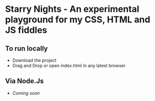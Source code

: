 # Starry Nights - An experimental playground for my CSS, HTML and JS fiddles
## To run locally
- Download the project
- Drag and Drop or open index.html in any latest browser
## Via Node.Js
- _Coming soon_
